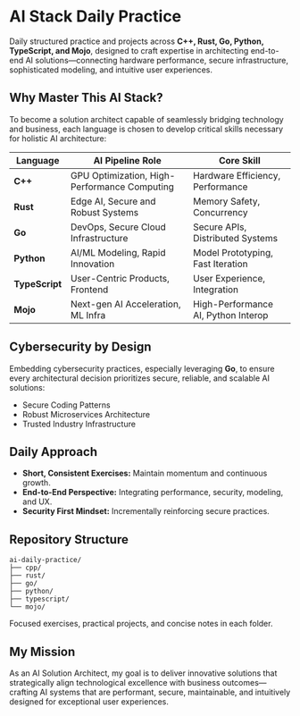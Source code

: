 # AI Stack Daily Practice

Daily structured practice and projects across **C++, Rust, Go, Python, TypeScript, and Mojo**, designed to craft expertise in architecting end-to-end AI solutions—connecting hardware performance, secure infrastructure, sophisticated modeling, and intuitive user experiences.

## Why Master This AI Stack?

To become a solution architect capable of seamlessly bridging technology and business, each language is chosen to develop critical skills necessary for holistic AI architecture:

| Language      | AI Pipeline Role                        | Core Skill                         |
|---------------|-----------------------------------------|------------------------------------|
| **C++**       | GPU Optimization, High-Performance Computing | Hardware Efficiency, Performance   |
| **Rust**      | Edge AI, Secure and Robust Systems      | Memory Safety, Concurrency         |
| **Go**        | DevOps, Secure Cloud Infrastructure     | Secure APIs, Distributed Systems   |
| **Python**    | AI/ML Modeling, Rapid Innovation        | Model Prototyping, Fast Iteration  |
| **TypeScript**| User-Centric Products, Frontend         | User Experience, Integration       |
| **Mojo**      | Next-gen AI Acceleration, ML Infra      | High-Performance AI, Python Interop|

## Cybersecurity by Design

Embedding cybersecurity practices, especially leveraging **Go**, to ensure every architectural decision prioritizes secure, reliable, and scalable AI solutions:

- Secure Coding Patterns
- Robust Microservices Architecture
- Trusted Industry Infrastructure

## Daily Approach
- **Short, Consistent Exercises:** Maintain momentum and continuous growth.
- **End-to-End Perspective:** Integrating performance, security, modeling, and UX.
- **Security First Mindset:** Incrementally reinforcing secure practices.

## Repository Structure
```
ai-daily-practice/
├── cpp/
├── rust/
├── go/
├── python/
├── typescript/
└── mojo/
```

Focused exercises, practical projects, and concise notes in each folder.

## My Mission
As an AI Solution Architect, my goal is to deliver innovative solutions that strategically align technological excellence with business outcomes—crafting AI systems that are performant, secure, maintainable, and intuitively designed for exceptional user experiences.


